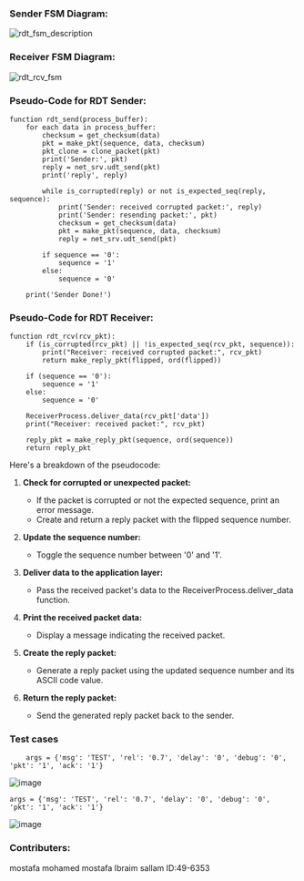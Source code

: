 
### Sender FSM Diagram:


![rdt_fsm_description](https://github.com/mostaf7583/NetworkCourse2023/assets/73074293/2024cc79-9f23-43d7-b018-501c9d765ecb)

### Receiver FSM Diagram:
![rdt_rcv_fsm](https://github.com/mostaf7583/NetworkCourse2023/assets/73074293/e6f7221d-cede-45c4-ba64-ac1ea96d1b60)

### Pseudo-Code for RDT Sender:
```
function rdt_send(process_buffer):
    for each data in process_buffer:
        checksum = get_checksum(data)
        pkt = make_pkt(sequence, data, checksum)
        pkt_clone = clone_packet(pkt)
        print('Sender:', pkt)
        reply = net_srv.udt_send(pkt)
        print('reply', reply)

        while is_corrupted(reply) or not is_expected_seq(reply, sequence):
            print('Sender: received corrupted packet:', reply)
            print('Sender: resending packet:', pkt)
            checksum = get_checksum(data)
            pkt = make_pkt(sequence, data, checksum)
            reply = net_srv.udt_send(pkt)

        if sequence == '0':
            sequence = '1'
        else:
            sequence = '0'

    print('Sender Done!')
```

### Pseudo-Code for RDT Receiver:
```
function rdt_rcv(rcv_pkt):
    if (is_corrupted(rcv_pkt) || !is_expected_seq(rcv_pkt, sequence)):
        print("Receiver: received corrupted packet:", rcv_pkt)
        return make_reply_pkt(flipped, ord(flipped))

    if (sequence == '0'):
        sequence = '1'
    else:
        sequence = '0'

    ReceiverProcess.deliver_data(rcv_pkt['data'])
    print("Receiver: received packet:", rcv_pkt)

    reply_pkt = make_reply_pkt(sequence, ord(sequence))
    return reply_pkt
```

Here's a breakdown of the pseudocode:

1. **Check for corrupted or unexpected packet:**
   - If the packet is corrupted or not the expected sequence, print an error message.
   - Create and return a reply packet with the flipped sequence number.

2. **Update the sequence number:**
   - Toggle the sequence number between '0' and '1'.

3. **Deliver data to the application layer:**
   - Pass the received packet's data to the ReceiverProcess.deliver_data function.

4. **Print the received packet data:**
   - Display a message indicating the received packet.

5. **Create the reply packet:**
   - Generate a reply packet using the updated sequence number and its ASCII code value.

6. **Return the reply packet:**
   - Send the generated reply packet back to the sender.
### Test cases 
```
    args = {'msg': 'TEST', 'rel': '0.7', 'delay': '0', 'debug': '0', 'pkt': '1', 'ack': '1'}
```
![image](https://github.com/mostaf7583/NetworkCourse2023/assets/73074293/09b175f7-b081-4a28-822d-55423046be62)
```
args = {'msg': 'TEST', 'rel': '0.7', 'delay': '0', 'debug': '0', 'pkt': '1', 'ack': '1'}
```
![image](https://github.com/mostaf7583/NetworkCourse2023/assets/73074293/9f1356b0-4d81-44f3-9e6f-b8742c8785d7)

### Contributers:
mostafa mohamed mostafa Ibraim sallam 
ID:49-6353

